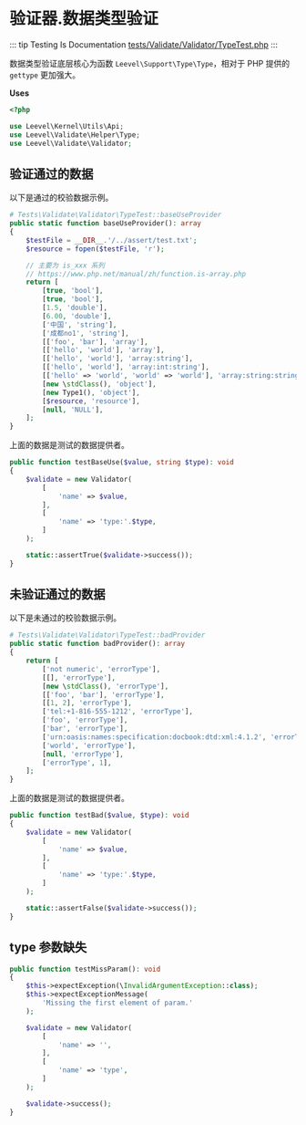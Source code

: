 # 验证器.数据类型验证

::: tip Testing Is Documentation
[tests/Validate/Validator/TypeTest.php](https://github.com/hunzhiwange/framework/blob/master/tests/Validate/Validator/TypeTest.php)
:::

数据类型验证底层核心为函数 `Leevel\Support\Type\Type`，相对于 PHP 提供的 `gettype` 更加强大。

**Uses**

``` php
<?php

use Leevel\Kernel\Utils\Api;
use Leevel\Validate\Helper\Type;
use Leevel\Validate\Validator;
```

## 验证通过的数据

以下是通过的校验数据示例。

``` php
# Tests\Validate\Validator\TypeTest::baseUseProvider
public static function baseUseProvider(): array
{
    $testFile = __DIR__.'/../assert/test.txt';
    $resource = fopen($testFile, 'r');

    // 主要为 is_xxx 系列
    // https://www.php.net/manual/zh/function.is-array.php
    return [
        [true, 'bool'],
        [true, 'bool'],
        [1.5, 'double'],
        [6.00, 'double'],
        ['中国', 'string'],
        ['成都no1', 'string'],
        [['foo', 'bar'], 'array'],
        [['hello', 'world'], 'array'],
        [['hello', 'world'], 'array:string'],
        [['hello', 'world'], 'array:int:string'],
        [['hello' => 'world', 'world' => 'world'], 'array:string:string'],
        [new \stdClass(), 'object'],
        [new Type1(), 'object'],
        [$resource, 'resource'],
        [null, 'NULL'],
    ];
}
```

上面的数据是测试的数据提供者。

``` php
public function testBaseUse($value, string $type): void
{
    $validate = new Validator(
        [
            'name' => $value,
        ],
        [
            'name' => 'type:'.$type,
        ]
    );

    static::assertTrue($validate->success());
}
```

## 未验证通过的数据

以下是未通过的校验数据示例。

``` php
# Tests\Validate\Validator\TypeTest::badProvider
public static function badProvider(): array
{
    return [
        ['not numeric', 'errorType'],
        [[], 'errorType'],
        [new \stdClass(), 'errorType'],
        [['foo', 'bar'], 'errorType'],
        [[1, 2], 'errorType'],
        ['tel:+1-816-555-1212', 'errorType'],
        ['foo', 'errorType'],
        ['bar', 'errorType'],
        ['urn:oasis:names:specification:docbook:dtd:xml:4.1.2', 'errorType'],
        ['world', 'errorType'],
        [null, 'errorType'],
        ['errorType', 1],
    ];
}
```

上面的数据是测试的数据提供者。

``` php
public function testBad($value, $type): void
{
    $validate = new Validator(
        [
            'name' => $value,
        ],
        [
            'name' => 'type:'.$type,
        ]
    );

    static::assertFalse($validate->success());
}
```

## type 参数缺失

``` php
public function testMissParam(): void
{
    $this->expectException(\InvalidArgumentException::class);
    $this->expectExceptionMessage(
        'Missing the first element of param.'
    );

    $validate = new Validator(
        [
            'name' => '',
        ],
        [
            'name' => 'type',
        ]
    );

    $validate->success();
}
```